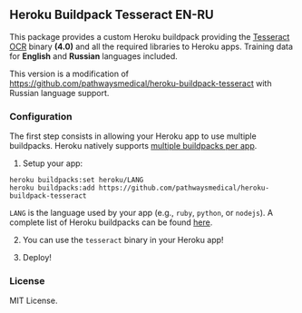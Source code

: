 ## Heroku Buildpack Tesseract EN-RU

This package provides a custom Heroku buildpack providing the [Tesseract OCR](https://github.com/tesseract-ocr/tesseract) binary **(4.0)** and all the required libraries to Heroku apps. Training data for **English** and **Russian** languages included.

This version is a modification of https://github.com/pathwaysmedical/heroku-buildpack-tesseract with Russian language support. 

### Configuration

The first step consists in allowing your Heroku app to use multiple buildpacks. Heroku natively supports [multiple buildpacks per app](https://devcenter.heroku.com/articles/using-multiple-buildpacks-for-an-app).

1. Setup your app:
```shell script
heroku buildpacks:set heroku/LANG
heroku buildpacks:add https://github.com/pathwaysmedical/heroku-buildpack-tesseract
```

`LANG` is the language used by your app (e.g., `ruby`, `python`, or `nodejs`).
A complete list of Heroku buildpacks can be found [here](https://devcenter.heroku.com/articles/buildpacks).

 2. You can use the `tesseract` binary in your Heroku app!

 3. Deploy!

### License
MIT License.

